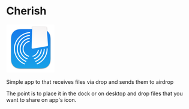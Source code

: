 # Cherish

![Icon](design/logo-128.png)

Simple app to that receives files via drop and sends them to airdrop

The point is to place it in the dock or on desktop and drop files that you want to share on app's icon.